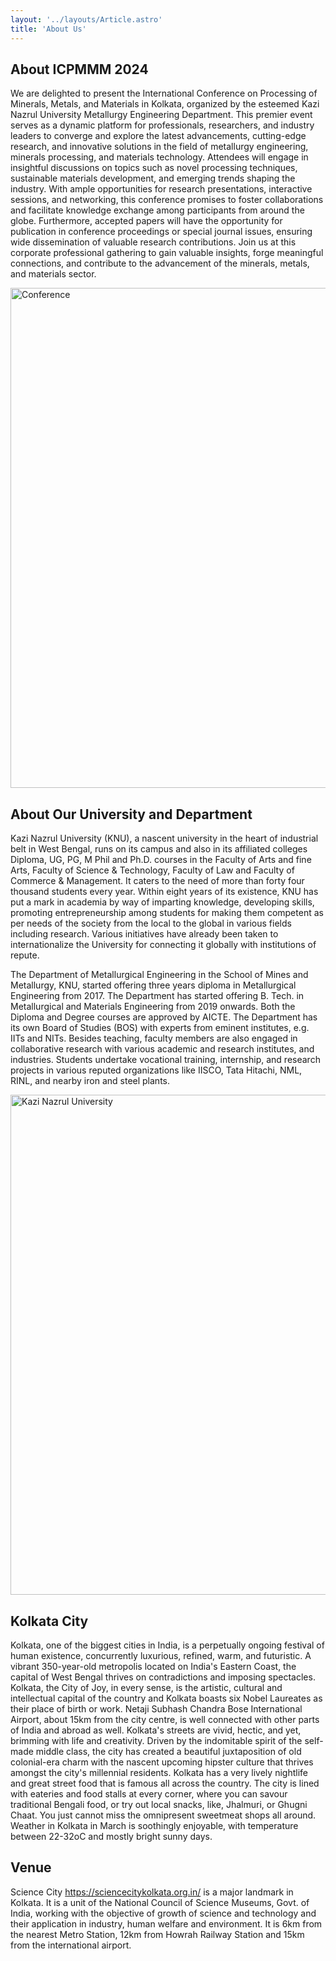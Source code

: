 ```yaml
---
layout: '../layouts/Article.astro'
title: 'About Us'
---
```


## About ICPMMM 2024

We are delighted to present the International Conference on Processing of Minerals, Metals, and Materials in Kolkata, organized by the esteemed Kazi Nazrul University Metallurgy Engineering Department. This premier event serves as a dynamic platform for professionals, researchers, and industry leaders to converge and explore the latest advancements, cutting-edge research, and innovative solutions in the field of metallurgy engineering, minerals processing, and materials technology. Attendees will engage in insightful discussions on topics such as novel processing techniques, sustainable materials development, and emerging trends shaping the industry. With ample opportunities for research presentations, interactive sessions, and networking, this conference promises to foster collaborations and facilitate knowledge exchange among participants from around the globe. Furthermore, accepted papers will have the opportunity for publication in conference proceedings or special journal issues, ensuring wide dissemination of valuable research contributions. Join us at this corporate professional gathering to gain valuable insights, forge meaningful connections, and contribute to the advancement of the minerals, metals, and materials sector.

<!-- - ![Invitation](/assets/images/invitation.webp) -->
<img src="/assets/images/invitation.webp" alt="Conference" style="width:800px"/>

## About Our University and Department

Kazi Nazrul University (KNU), a nascent university in the heart of industrial belt in West Bengal, runs on
its campus and also in its affiliated colleges Diploma, UG, PG, M Phil and Ph.D. courses in the Faculty of
Arts and fine Arts, Faculty of Science & Technology, Faculty of Law and Faculty of Commerce &
Management. It caters to the need of more than forty four thousand students every year. Within eight years
of its existence, KNU has put a mark in academia by way of imparting knowledge, developing skills,
promoting entrepreneurship among students for making them competent as per needs of the society from
the local to the global in various fields including research. Various initiatives have already been taken to
internationalize the University for connecting it globally with institutions of repute.

The Department of Metallurgical Engineering in the School of Mines and Metallurgy, KNU, started offering
three years diploma in Metallurgical Engineering from 2017. The Department has started offering B. Tech.
in Metallurgical and Materials Engineering from 2019 onwards. Both the Diploma and Degree courses are
approved by AICTE. The Department has its own Board of Studies (BOS) with experts from eminent
institutes, e.g. IITs and NITs. Besides teaching, faculty members are also engaged in collaborative research
with various academic and research institutes, and industries. Students undertake vocational training,
internship, and research projects in various reputed organizations like IISCO, Tata Hitachi, NML, RINL,
and nearby iron and steel plants.

<!-- - ![KNU](/assets/images/knu1.webp) -->
<img src="/assets/images/knu1.webp" alt="Kazi Nazrul University" style="width:800px"/>

## Kolkata City

Kolkata, one of the biggest cities in India, is a perpetually ongoing festival of human existence, concurrently
luxurious, refined, warm, and futuristic. A vibrant 350-year-old metropolis located on India's Eastern
Coast, the capital of West Bengal thrives on contradictions and imposing spectacles. Kolkata, the City of
Joy, in every sense, is the artistic, cultural and intellectual capital of the country and Kolkata boasts six
Nobel Laureates as their place of birth or work. Netaji Subhash Chandra Bose International Airport, about
15km from the city centre, is well connected with other parts of India and abroad as well. Kolkata's streets
are vivid, hectic, and yet, brimming with life and creativity. Driven by the indomitable spirit of the self-
made middle class, the city has created a beautiful juxtaposition of old colonial-era charm with the nascent
upcoming hipster culture that thrives amongst the city's millennial residents. Kolkata has a very lively
nightlife and great street food that is famous all across the country. The city is lined with eateries and food
stalls at every corner, where you can savour traditional Bengali food, or try out local snacks, like, Jhalmuri,
or Ghugni Chaat. You just cannot miss the omnipresent sweetmeat shops all around. Weather in Kolkata in
March is soothingly enjoyable, with temperature between 22-32oC and mostly bright sunny days.

## Venue

Science City https://sciencecitykolkata.org.in/ is a major landmark in Kolkata. It is a unit of the National
Council of Science Museums, Govt. of India, working with the objective of growth of science and technology
and their application in industry, human welfare and environment. It is 6km from the nearest Metro
Station, 12km from Howrah Railway Station and 15km from the international airport.
